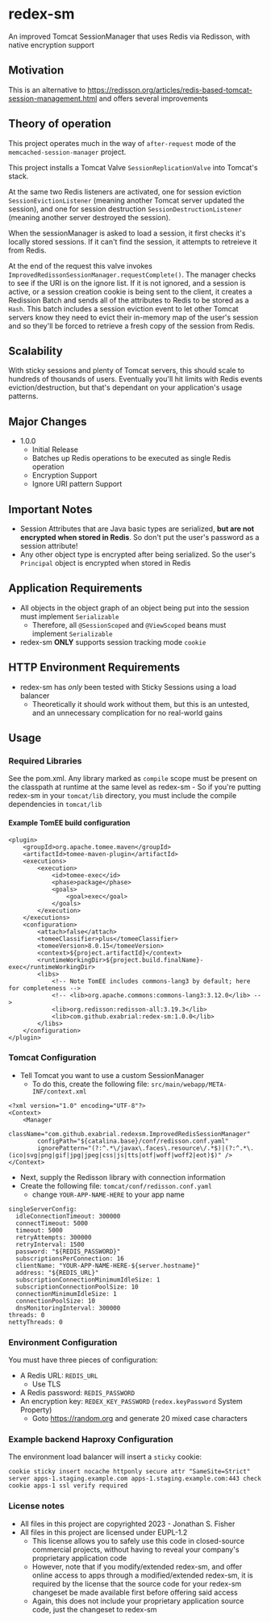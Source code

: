 # redex-sm

An improved Tomcat SessionManager that uses Redis via Redisson, with native encryption support

## Motivation

This is an alternative to https://redisson.org/articles/redis-based-tomcat-session-management.html and offers several improvements


## Theory of operation

This project operates much in the way of `after-request` mode of the `memcached-session-manager` project.

This project installs a Tomcat Valve `SessionReplicationValve` into Tomcat's stack.

At the same two Redis listeners are activated, one for session eviction `SessionEvictionListener` (meaning another Tomcat server updated the session), and one for session destruction `SessionDestructionListener` (meaning another server destroyed the session).

When the sessionManager is asked to load a session, it first checks it's locally stored sessions. If it can't find the session, it attempts to retreieve it from Redis.

At the end of the request this valve invokes `ImprovedRedissonSessionManager.requestComplete()`. The manager checks to see if the URI is on the ignore list. If it is not ignored, and a session is active, or a session creation cookie is being sent to the client, it creates a Redission Batch and sends all of the attributes to Redis to be stored as a `Hash`. This batch includes a session eviction event to let other Tomcat servers know they need to evict their in-memory map of the user's session and so they'll be forced to retrieve a fresh copy of the session from Redis.

## Scalability

With sticky sessions and plenty of Tomcat servers, this should scale to hundreds of thousands of users. Eventually you'll hit limits with Redis events eviction/destruction, but that's dependant on your application's usage patterns.

## Major Changes

-  1.0.0
    - Initial Release
    - Batches up Redis operations to be executed as single Redis operation
    - Encryption Support
    - Ignore URI pattern Support

## Important Notes

- Session Attributes that are Java basic types are serialized, **but are not encrypted when stored in Redis**. So don't put the user's password as a session attribute!
- Any other object type is encrypted after being serialized. So the user's `Principal` object is encrypted when stored in Redis

## Application Requirements

- All objects in the object graph of an object being put into the session must implement `Serializable`
    - Therefore, all `@SessionScoped` and `@ViewScoped` beans must implement `Serializable`
- redex-sm **ONLY** supports session tracking mode `cookie`

## HTTP Environment Requirements

- redex-sm has _only_ been tested with Sticky Sessions using a load balancer
    - Theoretically it should work without them, but this is an untested, and an unnecessary complication for no real-world gains

## Usage

### Required Libraries

See the pom.xml. Any library marked as `compile` scope must be present on the classpath at runtime at the same level as redex-sm
    - So if you're putting redex-sm in your `tomcat/lib` directory, you must include the compile dependencies in `tomcat/lib`
    
#### Example TomEE build configuration

```
<plugin>
	<groupId>org.apache.tomee.maven</groupId>
	<artifactId>tomee-maven-plugin</artifactId>
	<executions>
		<execution>
			<id>tomee-exec</id>
			<phase>package</phase>
			<goals>
				<goal>exec</goal>
			</goals>
		</execution>
	</executions>
	<configuration>
		<attach>false</attach>
		<tomeeClassifier>plus</tomeeClassifier>
		<tomeeVersion>8.0.15</tomeeVersion>
		<context>${project.artifactId}</context>
		<runtimeWorkingDir>${project.build.finalName}-exec</runtimeWorkingDir>
		<libs>
			<!-- Note TomEE includes commons-lang3 by default; here for completeness -->
			<!-- <lib>org.apache.commons:commons-lang3:3.12.0</lib> -->
			<lib>org.redisson:redisson-all:3.19.3</lib>
			<lib>com.github.exabrial:redex-sm:1.0.0</lib>
		</libs>
	</configuration>
</plugin>
```

### Tomcat Configuration

- Tell Tomcat you want to use a custom SessionManager
    - To do this, create the following file: `src/main/webapp/META-INF/context.xml`

```
<?xml version="1.0" encoding="UTF-8"?>
<Context>
	<Manager
		className="com.github.exabrial.redexsm.ImprovedRedisSessionManager"
		configPath="${catalina.base}/conf/redisson.conf.yaml"
		ignorePattern="(?:^.*\/javax\.faces\.resource\/.*$)|(?:^.*\.(ico|svg|png|gif|jpg|jpeg|css|js|tts|otf|woff|woff2|eot)$)" />
</Context>
```

- Next, supply the Redisson library with connection information
- Create the following file: `tomcat/conf/redisson.conf.yaml`
    - change `YOUR-APP-NAME-HERE` to your app name

```
singleServerConfig:
  idleConnectionTimeout: 300000
  connectTimeout: 5000
  timeout: 5000
  retryAttempts: 300000
  retryInterval: 1500
  password: "${REDIS_PASSWORD}"
  subscriptionsPerConnection: 16
  clientName: "YOUR-APP-NAME-HERE-${server.hostname}"
  address: "${REDIS_URL}"
  subscriptionConnectionMinimumIdleSize: 1
  subscriptionConnectionPoolSize: 10
  connectionMinimumIdleSize: 1
  connectionPoolSize: 10
  dnsMonitoringInterval: 300000
threads: 0
nettyThreads: 0
```

### Environment Configuration

You must have three pieces of configuration:

   - A Redis URL: `REDIS_URL` 
       - Use TLS
   - A Redis password: `REDIS_PASSWORD`
   - An encryption key: `REDEX_KEY_PASSWORD` (`redex.keyPassword` System Property)
       - Goto https://random.org and generate 20 mixed case characters

### Example backend Haproxy Configuration

The environment load balancer will insert a `sticky` cookie:

```
cookie sticky insert nocache httponly secure attr "SameSite=Strict"
server apps-1.staging.example.com apps-1.staging.example.com:443 check cookie apps-1 ssl verify required
```

### License notes

- All files in this project are copyrighted 2023 - Jonathan S. Fisher
- All files in this project are licensed under EUPL-1.2
    - This license allows you to safely use this code in closed-source commercial projects, without having to reveal your company's proprietary application code
    - However, note that if you modify/extended redex-sm, and offer online access to apps through a modified/extended redex-sm, it is required by the license that the source code for your redex-sm changeset be made available first before offering said access
    - Again, this does not include your proprietary application source code, just the changeset to redex-sm
